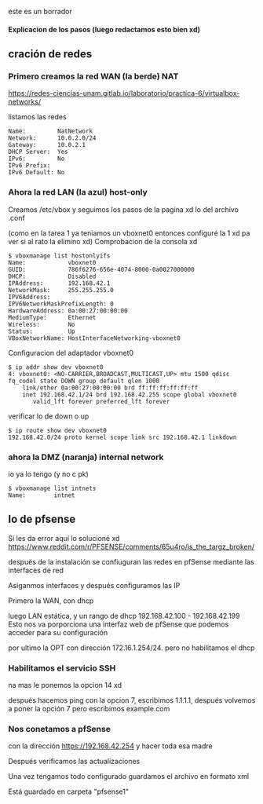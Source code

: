 este es un borrador

#### Explicacion de los pasos (luego redactamos esto bien xd)

## cración de redes

### Primero creamos la red WAN (la berde) NAT

https://redes-ciencias-unam.gitlab.io/laboratorio/practica-6/virtualbox-networks/

listamos las redes
```$ vboxmanage list natnets
Name:         NatNetwork
Network:      10.0.2.0/24
Gateway:      10.0.2.1
DHCP Server:  Yes
IPv6:         No
IPv6 Prefix:  
IPv6 Default: No
```

### Ahora la red LAN (la azul) host-only
Creamos /etc/vbox y seguimos los pasos de la pagina xd
lo del archivo .conf

(como en la tarea 1 ya teniamos un vboxnet0 entonces configuré la 1 xd pa ver si al rato la elimino xd)
Comprobacion de la consola xd

```
$ vboxmanage list hostonlyifs
Name:            vboxnet0
GUID:            786f6276-656e-4074-8000-0a0027000000
DHCP:            Disabled
IPAddress:       192.168.42.1
NetworkMask:     255.255.255.0
IPV6Address:     
IPV6NetworkMaskPrefixLength: 0
HardwareAddress: 0a:00:27:00:00:00
MediumType:      Ethernet
Wireless:        No
Status:          Up
VBoxNetworkName: HostInterfaceNetworking-vboxnet0
```
Configuracion del adaptador vboxnet0

```
$ ip addr show dev vboxnet0
4: vboxnet0: <NO-CARRIER,BROADCAST,MULTICAST,UP> mtu 1500 qdisc fq_codel state DOWN group default qlen 1000
    link/ether 0a:00:27:00:00:00 brd ff:ff:ff:ff:ff:ff
    inet 192.168.42.1/24 brd 192.168.42.255 scope global vboxnet0
       valid_lft forever preferred_lft forever
```
verificar lo de down o up
```
$ ip route show dev vboxnet0
192.168.42.0/24 proto kernel scope link src 192.168.42.1 linkdown 
```

### ahora la DMZ (naranja) internal network
io ya lo tengo (y no c pk)
```
$ vboxmanage list intnets
Name:        intnet
```

## lo de pfsense
Si les da error aquí lo solucioné xd 
https://www.reddit.com/r/PFSENSE/comments/65u4ro/is_the_targz_broken/

después de la instalación se confiuguran las redes en pfSense mediante las interfaces de red

Asiganmos interfaces y después configuramos las IP

Primero la WAN, con dhcp

luego LAN estática, y un rango de dhcp 192.168.42.100 - 192.168.42.199
Esto nos va porporciona una interfaz web de pfSense que podemos acceder para su configuración

por ultimo la OPT con dirección 172.16.1.254/24. pero no habilitamos el dhcp

### Habilitamos el servicio SSH

na mas le ponemos la opcion 14 xd

después hacemos ping con la opcion 7, escribimos 1.1.1.1, después volvemos a poner la opción 7 pero escribimos example.com

### Nos conetamos a pfSense 

con la dirección  https://192.168.42.254 y hacer toda esa madre

Después verificamos las actualizaciones

Una vez tengamos todo configurado guardamos el archivo en formato xml

Está guardado en carpeta "pfsense1"









